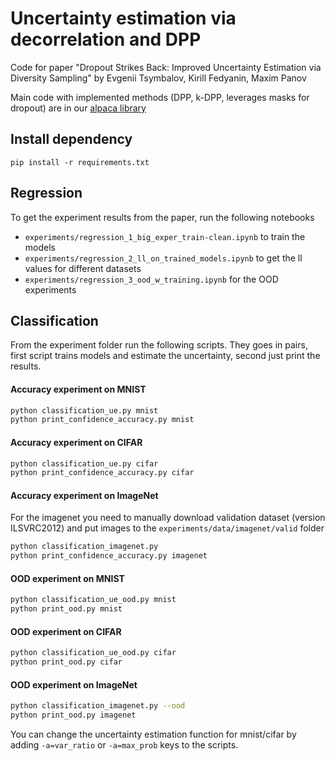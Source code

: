 # Uncertainty estimation via decorrelation and DPP
Code for paper "Dropout Strikes Back: Improved Uncertainty
Estimation via Diversity Sampling" by Evgenii Tsymbalov, Kirill Fedyanin, Maxim Panov

Main code with implemented methods (DPP, k-DPP, leverages masks for dropout) are in our [alpaca library](https://github.com/stat-ml/alpaca)

## Install dependency
```
pip install -r requirements.txt
```

## Regression
To get the experiment results from the paper, run the following notebooks
- `experiments/regression_1_big_exper_train-clean.ipynb` to train the models
- `experiments/regression_2_ll_on_trained_models.ipynb` to get the ll values for different datasets
- `experiments/regression_3_ood_w_training.ipynb` for the OOD experiments

## Classification

From the experiment folder run the following scripts. They goes in pairs, first script trains models and estimate the uncertainty, second just print the results.

#### Accuracy experiment on MNIST
```bash
python classification_ue.py mnist
python print_confidence_accuracy.py mnist
```
#### Accuracy experiment on CIFAR
```bash
python classification_ue.py cifar 
python print_confidence_accuracy.py cifar 
```
#### Accuracy experiment on ImageNet 
For the imagenet you need to manually download validation dataset (version ILSVRC2012) and put images to the `experiments/data/imagenet/valid` folder
```bash
python classification_imagenet.py 
python print_confidence_accuracy.py imagenet
```
#### OOD experiment on MNIST
```bash
python classification_ue_ood.py mnist
python print_ood.py mnist
```
#### OOD experiment on CIFAR 
```bash
python classification_ue_ood.py cifar 
python print_ood.py cifar 
```
#### OOD experiment on ImageNet 
```bash
python classification_imagenet.py --ood
python print_ood.py imagenet 
```

You can change the uncertainty estimation function for mnist/cifar by adding `-a=var_ratio` or `-a=max_prob` keys to the scripts.
